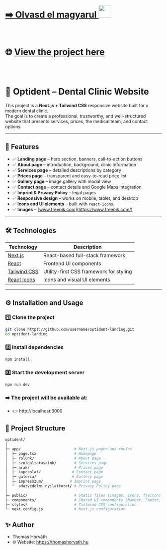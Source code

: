 # [➡️ Olvasd el magyarul <img src="https://flagcdn.com/w20/hu.png" width="40"/> ](./README.hu.md)
<br>

# 🌐 [View the project here](opti-dent.vercel.app) 
<br>
<br>


# 🦷 Optident – Dental Clinic Website

This project is a **Next.js + Tailwind CSS** responsive website built for a modern dental clinic.  
The goal is to create a professional, trustworthy, and well-structured website that presents services, prices, the medical team, and contact options.

---

## 📸 Features

- ✅ **Landing page** – hero section, banners, call-to-action buttons  
- ✅ **About page** – introduction, background, clinic information  
- ✅ **Services page** – detailed descriptions by category  
- ✅ **Prices page** – transparent and easy-to-read price list  
- ✅ **Gallery page** – image gallery with modal view  
- ✅ **Contact page** – contact details and Google Maps integration  
- ✅ **Imprint & Privacy Policy** – legal pages  
- ✅ **Responsive design** – works on mobile, tablet, and desktop  
- ✅ **Icons and UI elements** – built with `react-icons`
- ✅ **Images** – [www.freepik.com](https://www.freepik.com/) 

---

## 🛠️ Technologies

| Technology | Description |
|------------|-------------|
| [Next.js](https://nextjs.org/) | React-based full-stack framework |
| [React](https://react.dev/) | Frontend UI components |
| [Tailwind CSS](https://tailwindcss.com/) | Utility-first CSS framework for styling |
| [React Icons](https://react-icons.github.io/react-icons/) | Icons and visual UI elements |

---

## ⚙️ Installation and Usage

### 1️⃣ Clone the project

```bash
git clone https://github.com/username/optident-landing.git
cd optident-landing
```

### 2️⃣ Install dependencies

```bash
npm install
```

### 3️⃣ Start the development server

```bash
npm run dev
```

### ➡️ The project will be available at:
- 👉 http://localhost:3000


## 📁 Project Structure

``` bash
optident/
│
├─ app/                        # Next.js pages and routes
│  ├─ page.tsx                 # Homepage
│  ├─ rolunk/                  # About page
│  ├─ szolgaltatasaink/        # Services page
│  ├─ arak/                    # Prices page
│  ├─ kapcsolat/              # Contact page
│  ├─ galeria/                # Gallery page
│  ├─ impresszum/            # Imprint page
│  └─ adatvedelmi-nyilatkozat/ # Privacy Policy page
│
├─ public/                     # Static files (images, icons, favicon)
├─ components/                 # Shared UI components (Navbar, Footer, etc.)
├─ styles/                     # Tailwind CSS configuration
└─ next.config.js              # Next.js configuration
```

## ✨ Author
- Thomas Horváth
- 🌐 Website: https://thomashorvath.hu